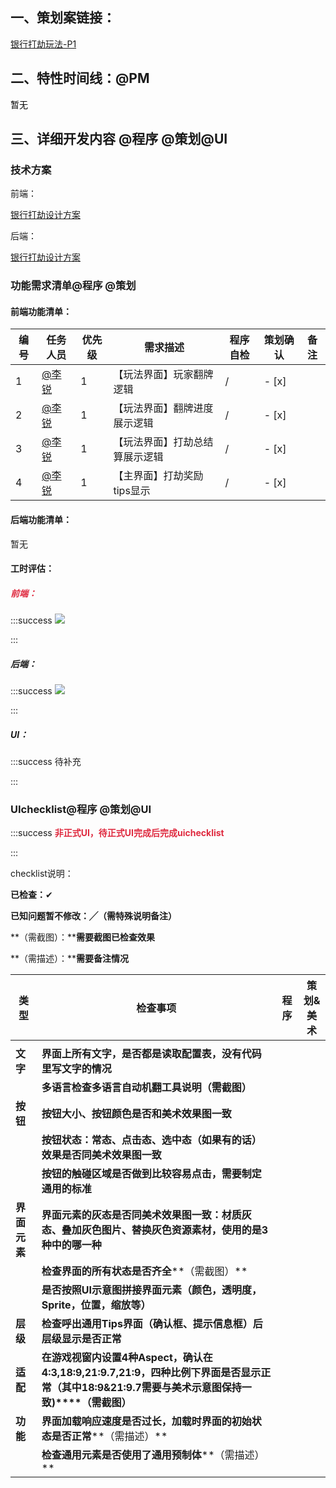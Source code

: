 ## 一、策划案链接：
[银行打劫玩法-P1](https://snh48group.yuque.com/zdlwma/kxyozs/plha8ktu1sir7can?singleDoc#)

## 二、特性时间线：@PM
<font style="color:#000000;">暂无</font>

## 三、详细开发内容 @程序 @策划@UI
### 技术方案
前端：

[银行打劫设计方案](https://snh48group.yuque.com/lw0nsy/zeet2g/vnd7kfwe6r6tckn5?singleDoc#)

后端：

[银行打劫设计方案](https://snh48group.yuque.com/lw0nsy/zeet2g/piz09wli1bv852v6)

### 功能需求清单@程序 @策划
#### 前端功能清单：
| 编号 | 任务人员 | 优先级 | 需求描述 | 程序自检 | 策划确认 | 备注 |
| --- | --- | --- | --- | --- | --- | --- |
| 1 | [@李锐](undefined/lirui-rwgfy) | 1 | 【玩法界面】玩家翻牌逻辑 | / | - [x]  | |
| 2 | [@李锐](undefined/lirui-rwgfy) | 1 | 【玩法界面】翻牌进度展示逻辑 | / | - [x]  | |
| 3 | [@李锐](undefined/lirui-rwgfy) | 1 | 【玩法界面】打劫总结算展示逻辑 | / | - [x]  | |
| 4 | [@李锐](undefined/lirui-rwgfy) | 1 | 【主界面】打劫奖励tips显示 | / | - [x]  | |


#### 后端功能清单：
暂无

#### 工时评估：
##### <font style="color:#DF2A3F;">前端：</font>
:::success
![](https://cdn.nlark.com/yuque/0/2024/png/12926950/1721645924534-ac2f41fd-7ca4-4c90-87c4-4eae7efaad53.png)

:::

##### 后端：
:::success
![](https://cdn.nlark.com/yuque/0/2024/png/12926950/1721645902168-d335cd1e-5da2-4204-86e8-fa17e18ca254.png)

:::

##### UI：
:::success
 待补充

:::

### UIchecklist@程序 @策划@UI
:::success
**<font style="color:#DF2A3F;">非正式UI，待正式UI完成后完成uichecklist</font>**

:::

checklist说明：

**已检查：**✔

**已知问题暂不修改：╱（需特殊说明备注）**

**（需截图）：****需要截图已检查效果**

**（需描述）：****需要备注情况**

| **类型** | **检查事项** | **程序** | **策划&美术** |
| --- | --- | --- | --- |
| | | | |
| **文字** | **界面上所有文字，是否都是读取配置表，没有代码里写文字的情况** | | |
| | **多语言检查****多语言自动机翻工具说明****（需截图）** | | |
| **按钮** | **按钮大小、按钮颜色是否和美术效果图一致** | | |
| | **按钮状态：常态、点击态、选中态（如果有的话）效果是否同美术效果图一致** | | |
| | **按钮的触碰区域是否做到比较容易点击，需要制定通用的标准** | | |
| **界面元素** | **界面元素的灰态是否同美术效果图一致：材质灰态、叠加灰色图片、替换灰色资源素材，使用的是3种中的哪一种** | | |
| | **检查界面的所有状态是否齐全****（需截图）** | | |
| | **是否按照UI示意图拼接界面元素（颜色，透明度，Sprite，位置，缩放等）** | | |
| **层级** | **检查呼出通用Tips界面（确认框、提示信息框）后层级显示是否正常** | | |
| **适配** | **在游戏视窗内设置4种Aspect，确认在4:3,18:9,21:9.7,21:9，四种比例下界面是否显示正常（其中18:9&21:9.7需要与美术示意图保持一致)****（需截图）** | | |
| **功能** | **界面加载响应速度是否过长，加载时界面的初始状态是否正常****（需描述）** | | |
| | **检查通用元素是否使用了通用预制体****（需描述）** | | |






